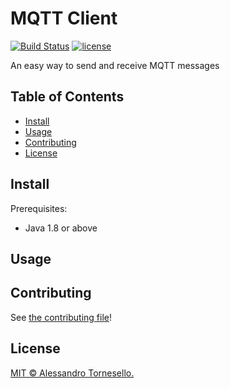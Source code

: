 # MQTT Client

[![Build Status](https://travis-ci.com/iregon/MQTT_Client.svg?branch=master)](https://travis-ci.com/iregon/MQTT_Client)
[![license](https://img.shields.io/github/license/iregon/MQTT_Client.svg)](LICENSE)

An easy way to send and receive MQTT messages

## Table of Contents

- [Install](#install)
- [Usage](#usage)
- [Contributing](#contributing)
- [License](#license)

## Install

Prerequisites:
- Java 1.8 or above


## Usage


## Contributing

See [the contributing file](CONTRIBUTING.md)!

## License

[MIT © Alessandro Tornesello.](../LICENSE)

